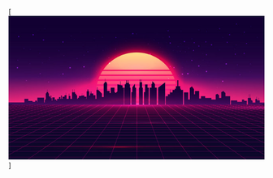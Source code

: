 [![Header](https://github.com/retrowaveQA/retrowaveQA/blob/master/assets/360_F_329576340_zBRuVjvHWe9zgh2b2C5fwQNITE8oGsv5.jpg)]


